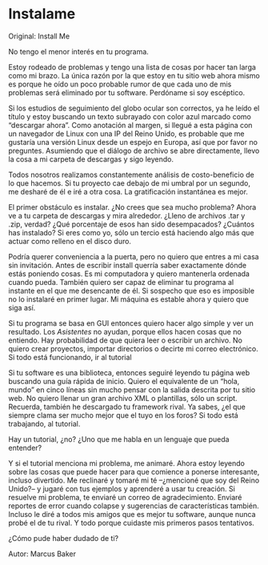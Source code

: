 # Instalame

Original: Install Me

No tengo el menor interés en tu programa.

Estoy rodeado de problemas y tengo una lista de cosas por hacer tan
larga como mi brazo. La única razón por la que estoy en tu sitio web
ahora mismo es porque he oído un poco probable rumor de que cada uno de
mis problemas será eliminado por tu software. Perdóname si soy
escéptico.

Si los estudios de seguimiento del globo ocular son correctos, ya he
leído el título y estoy buscando un texto subrayado con color azul
marcado como “descargar ahora”. Como anotación al margen, si llegué a
esta página con un navegador de Linux con una IP del Reino Unido, es
probable que me gustaría una versión Linux desde un espejo en Europa,
así que por favor no preguntes. Asumiendo que el diálogo de archivo se
abre directamente, llevo la cosa a mi carpeta de descargas y sigo
leyendo.

Todos nosotros realizamos constantemente análisis de costo-beneficio de
lo que hacemos. Si tu proyecto cae debajo de mi umbral por un segundo,
me desharé de él e iré a otra cosa. La gratificación instantánea es
mejor.

El primer obstáculo es instalar. ¿No crees que sea mucho problema? Ahora
ve a tu carpeta de descargas y mira alrededor. ¿Lleno de archivos .tar y
.zip, verdad? ¿Qué porcentaje de esos han sido desempacados? ¿Cuántos
has instalado? Si eres como yo, sólo un tercio está haciendo algo más
que actuar como relleno en el disco duro.

Podría querer conveniencia a la puerta, pero no quiero que entres a mi
casa sin invitación. Antes de escribir install querría saber exactamente
dónde estás poniendo cosas. Es mi computadora y quiero mantenerla
ordenada cuando pueda. También quiero ser capaz de eliminar tu programa
al instante en el que me desencante de él. Si sospecho que eso es
imposible no lo instalaré en primer lugar. Mi máquina es estable ahora y
quiero que siga así.

Si tu programa se basa en GUI entonces quiero hacer algo simple y ver un
resultado. Los _Asistentes_ no ayudan, porque ellos hacen cosas que no
entiendo. Hay probabilidad de que quiera leer o escribir un archivo. No
quiero crear proyectos, importar directorios o decirte mi correo
electrónico. Si todo está funcionando, ir al tutorial

Si tu software es una biblioteca, entonces seguiré leyendo tu página web
buscando una guía rápida de inicio. Quiero el equivalente de un “hola,
mundo” en cinco líneas sin mucho pensar con la salida descrita por tu
sitio web. No quiero llenar un gran archivo XML o plantillas, sólo un
script. Recuerda, también he descargado tu framework rival. Ya sabes,
¿el que siempre clama ser mucho mejor que el tuyo en los foros? Si todo
está trabajando, al tutorial.

Hay un tutorial, ¿no? ¿Uno que me habla en un lenguaje que pueda
entender?

Y si el tutorial menciona mi problema, me animaré. Ahora estoy leyendo
sobre las cosas que puede hacer para que comience a ponerse interesante,
incluso divertido. Me reclinaré y tomaré mi té –¿mencioné que soy del
Reino Unido?– y jugaré con tus ejemplos y aprenderé a usar tu creación.
Si resuelve mi problema, te enviaré un correo de agradecimiento. Enviaré
reportes de error cuando colapse y sugerencias de características
también. Incluso le diré a todos mis amigos que es mejor tu software,
aunque nunca probé el de tu rival. Y todo porque cuidaste mis primeros
pasos tentativos.

¿Cómo pude haber dudado de ti?

Autor: Marcus Baker